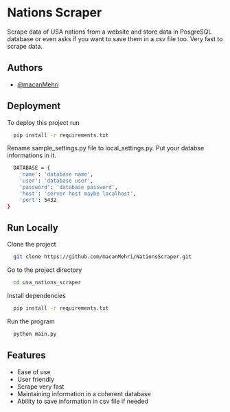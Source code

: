 
# Nations Scraper

Scrape data of USA nations from a website and store data in PosgreSQL database or even asks if you want to save them in a csv file too. Very fast to scrape data.


## Authors

- [@macanMehri](https://www.github.com/macanMehri)


## Deployment

To deploy this project run

```bash
  pip install -r requirements.txt
```
Rename sample_settings.py file to local_settings.py. Put your databse informations in it.

```bash
  DATABASE = {
    'name': 'database name',
    'user': 'database user',
    'password': 'database password',
    'host': 'server host maybe localhost',
    'port': 5432
}
```


## Run Locally

Clone the project

```bash
  git clone https://github.com/macanMehri/NationsScraper.git
```

Go to the project directory

```bash
  cd usa_nations_scraper
```

Install dependencies

```bash
  pip install -r requirements.txt
```

Run the program

```bash
  python main.py
```


## Features

- Ease of use
- User friendly
- Scrape very fast
- Maintaining information in a coherent database
- Ability to save information in csv file if needed

